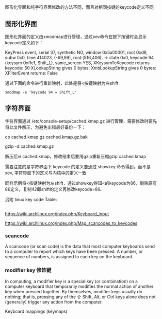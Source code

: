 
图形化界面和纯字符界面修改的方法不同，而且对相同按键的keycode定义不同


## 图形化界面

图形化界面的定义由xmodmap进行管理，通过xev命令在按下按键时会显示keycode定义如下：

KeyPress event, serial 37, synthetic NO, window 0x5a00001,
    root 0xd9, subw 0x0, time 414023, (-69,99), root:(516,406),
->  state 0x0, keycode 94 (keysym 0xffe1, Shift_L), same_screen YES,
    XKeysymToKeycode returns keycode: 50
    XLookupString gives 0 bytes:
    XmbLookupString gives 0 bytes:
    XFilterEvent returns: False

通过下面的命令进行重新映射，此处是将<按键映射为左shift

    xmodmap -e 'keycode 94 = Shift_L'

## 字符界面

字符界面通过 /etc/console-setup/cached.kmap.gz 进行管理，需要修改时要先将此文件解压，为避免出错最好备份一下：

cp cached.kmap.gz cached.kmap.gz.bak

gzip -d cached.kmap.gz

解压后vi cached.kmap，修改结束后要用gzip重新压缩gzip cached.kmap

需要注意的是字符界面下 keycode 的定义要通过 showkey 命令得到，而不是 xev, 字符界面下的定义与内核中的定义一致

同样示例将<按键映射为左shift，通过showkey得知<的keycode为86，删除原有86定义，复制42即shift的定义再修改keycode=86.

另附 linux key code Table:





## 

https://wiki.archlinux.org/index.php/Keyboard_input

https://wiki.archlinux.org/index.php/Map_scancodes_to_keycodes


### scancode

A scancode (or scan code) is the data that most computer keyboards send to a computer to report which keys have been pressed. A number, or sequence of numbers, is assigned to each key on the keyboard.


### modifier key 修饰键

In computing, a modifier key is a special key (or combination) on a computer keyboard that temporarily modifies the normal action of another key when pressed together. By themselves, modifier keys usually do nothing; that is, pressing any of the ⇧ Shift, Alt, or Ctrl keys alone does not (generally) trigger any action from the computer.


Keyboard mappings (keymaps)





